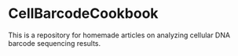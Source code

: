 # CellBarcodeCookbook
This is a repository for homemade articles on analyzing cellular DNA barcode sequencing results.
